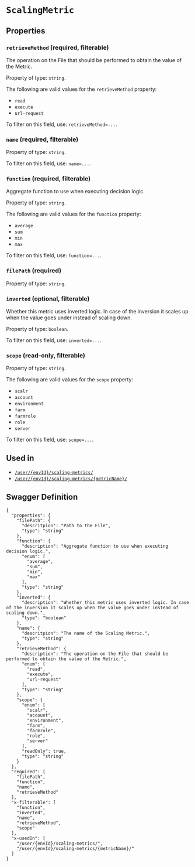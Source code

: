 # `ScalingMetric` #







## Properties ##

### `retrieveMethod` (required, filterable) ###

The operation on the File that should be performed to obtain the value of the Metric.


Property of type: `string`.

 
The following are valid values for the `retrieveMethod` property:
  + `read`
  + `execute`
  + `url-request`

To filter on this field, use: `retrieveMethod=...`.


### `name` (required, filterable) ###




Property of type: `string`.


To filter on this field, use: `name=...`.


### `function` (required, filterable) ###

Aggregate function to use when executing decision logic.


Property of type: `string`.

 
The following are valid values for the `function` property:
  + `average`
  + `sum`
  + `min`
  + `max`

To filter on this field, use: `function=...`.


### `filePath` (required) ###




Property of type: `string`.




### `inverted` (optional, filterable) ###

Whether this metric uses inverted logic. In case of the inversion it scales up when the value goes under instead of scaling down.


Property of type: `boolean`.


To filter on this field, use: `inverted=...`.


### `scope` (read-only, filterable) ###




Property of type: `string`.

 
The following are valid values for the `scope` property:
  + `scalr`
  + `account`
  + `environment`
  + `farm`
  + `farmrole`
  + `role`
  + `server`

To filter on this field, use: `scope=...`.




## Used in ##

  + [`/user/{envId}/scaling-metrics/`](./../rest/api/v1beta0/user/{envId}/scaling-metrics/)
  + [`/user/{envId}/scaling-metrics/{metricName}/`](./../rest/api/v1beta0/user/{envId}/scaling-metrics/{metricName}/)

## Swagger Definition ##

    {
      "properties": {
        "filePath": {
          "descritpion": "Path to the File", 
          "type": "string"
        }, 
        "function": {
          "description": "Aggregate function to use when executing decision logic.", 
          "enum": [
            "average", 
            "sum", 
            "min", 
            "max"
          ], 
          "type": "string"
        }, 
        "inverted": {
          "description": "Whether this metric uses inverted logic. In case of the inversion it scales up when the value goes under instead of scaling down.", 
          "type": "boolean"
        }, 
        "name": {
          "descritpion": "The name of the Scaling Metric.", 
          "type": "string"
        }, 
        "retrieveMethod": {
          "description": "The operation on the File that should be performed to obtain the value of the Metric.", 
          "enum": [
            "read", 
            "execute", 
            "url-request"
          ], 
          "type": "string"
        }, 
        "scope": {
          "enum": [
            "scalr", 
            "account", 
            "environment", 
            "farm", 
            "farmrole", 
            "role", 
            "server"
          ], 
          "readOnly": true, 
          "type": "string"
        }
      }, 
      "required": [
        "filePath", 
        "function", 
        "name", 
        "retrieveMethod"
      ], 
      "x-filterable": [
        "function", 
        "inverted", 
        "name", 
        "retrieveMethod", 
        "scope"
      ], 
      "x-usedIn": [
        "/user/{envId}/scaling-metrics/", 
        "/user/{envId}/scaling-metrics/{metricName}/"
      ]
    }
